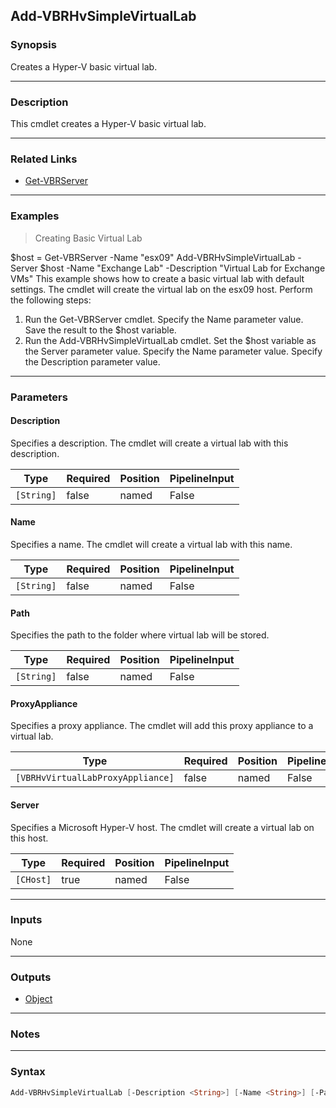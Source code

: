 Add-VBRHvSimpleVirtualLab
-------------------------

### Synopsis
Creates a Hyper-V basic virtual lab.

---

### Description

This cmdlet creates a Hyper-V basic virtual lab.

---

### Related Links
* [Get-VBRServer](Get-VBRServer)

---

### Examples
> Creating Basic Virtual Lab

$host = Get-VBRServer -Name "esx09"
Add-VBRHvSimpleVirtualLab -Server $host -Name "Exchange Lab" -Description "Virtual Lab for Exchange VMs"
This example shows how to create a basic virtual lab with default settings. The cmdlet will create the virtual lab on the esx09 host.
Perform the following steps:
1. Run the Get-VBRServer cmdlet. Specify the Name parameter value. Save the result to the $host variable.
2. Run the Add-VBRHvSimpleVirtualLab cmdlet. Set the $host variable as the Server parameter value. Specify the Name parameter value. Specify the Description parameter value.

---

### Parameters
#### **Description**
Specifies a description. The cmdlet will create a virtual lab with this description.

|Type      |Required|Position|PipelineInput|
|----------|--------|--------|-------------|
|`[String]`|false   |named   |False        |

#### **Name**
Specifies a name. The cmdlet will create a virtual lab with this name.

|Type      |Required|Position|PipelineInput|
|----------|--------|--------|-------------|
|`[String]`|false   |named   |False        |

#### **Path**
Specifies the path to the folder where virtual lab will be stored.

|Type      |Required|Position|PipelineInput|
|----------|--------|--------|-------------|
|`[String]`|false   |named   |False        |

#### **ProxyAppliance**
Specifies a proxy appliance. The cmdlet will add this proxy appliance to a virtual lab.

|Type                             |Required|Position|PipelineInput|
|---------------------------------|--------|--------|-------------|
|`[VBRHvVirtualLabProxyAppliance]`|false   |named   |False        |

#### **Server**
Specifies a Microsoft Hyper-V host. The cmdlet will create a virtual lab on this host.

|Type     |Required|Position|PipelineInput|
|---------|--------|--------|-------------|
|`[CHost]`|true    |named   |False        |

---

### Inputs
None

---

### Outputs
* [Object](https://learn.microsoft.com/en-us/dotnet/api/System.Object)

---

### Notes

---

### Syntax
```PowerShell
Add-VBRHvSimpleVirtualLab [-Description <String>] [-Name <String>] [-Path <String>] [-ProxyAppliance <VBRHvVirtualLabProxyAppliance>] -Server <CHost> [<CommonParameters>]
```
